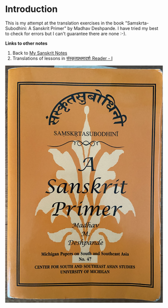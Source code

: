 # Introduction

This is my attempt at the translation exercises in the book "Samskrta-Subodhini: A Sanskrit Primer" by Madhav Deshpande. I have tried my best to check for errors but I can't guarantee there are none :-).

**Links to other notes**
1. Back to [My Sanskrit Notes](https://hrishim.github.io/sanskrit_notes/)
1. Translations of lessons in [संस्कृतप्रथमादर्शः Reader - I](https://hrishim.github.io/sanskrit_reader1/reader1/r1_intro.html)

![Book Cover](./images/book_cover.jpg)
